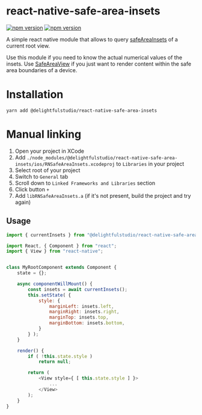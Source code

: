 # react-native-safe-area-insets
[![npm version](http://img.shields.io/npm/v/@delightfulstudio/react-native-safe-area-insets.svg?style=flat-square)](https://npmjs.org/package/@delightfulstudio/react-native-safe-area-insets "View this project on npm")
[![npm version](http://img.shields.io/npm/dw/@delightfulstudio/react-native-safe-area-insets.svg?style=flat-square)](https://npmjs.org/package/@delightfulstudio/react-native-safe-area-insets "View this project on npm")

A simple react native module that allows to query [safeAreaInsets](https://developer.apple.com/documentation/uikit/uiview/2891103-safeareainsets) of a current root view. 

Use this module if you need to know the actual numerical values of the insets. Use [SafeAreaView](https://facebook.github.io/react-native/docs/safeareaview) if you just want to render content within the safe area boundaries of a device.

# Installation

`yarn add @delightfulstudio/react-native-safe-area-insets`

# Manual linking
1. Open your project in XCode 
1. Add `./node_modules/@delightfulstudio/react-native-safe-area-insets/ios/RNSafeAreaInsets.xcodeproj` to `Libraries` in your project
1. Select root of your project
1. Switch to `General` tab
1. Scroll down to `Linked Frameworks and Libraries` section
1. Click button `+`
1. Add `libRNSafeAreaInsets.a` (if it's not present, build the project and try again)

## Usage

```javascript
import { currentInsets } from "@delightfulstudio/react-native-safe-area-insets";

import React, { Component } from "react";
import { View } from "react-native";


class MyRootComponent extends Component {
    state = {};

    async componentWillMount() {
        const insets = await currentInsets();
        this.setState( {
            style: {
                marginLeft: insets.left,
                marginRight: insets.right,
                marginTop: insets.top,
                marginBottom: insets.bottom,
            }
        } );
    }

    render() {
        if ( !this.state.style )
            return null;

        return (
            <View style={ [ this.state.style ] }>
                ...
            </View>
        );
    }
}
```

